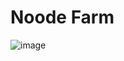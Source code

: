 # Noode Farm

![image](https://github.com/carinebatista/node-farm/assets/18583716/0fc0e9ed-696a-46a6-a1e6-fa77a3ae8418)
